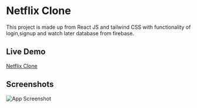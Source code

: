 
# Netflix Clone

This project is made up from React JS and tailwind CSS with functionality of login,signup and watch later database from firebase.

## Live Demo

[Netflix Clone](https://netflix-clone-56807.web.app/)


## Screenshots

![App Screenshot](./src/assests/Screenshot%20(11).png)


